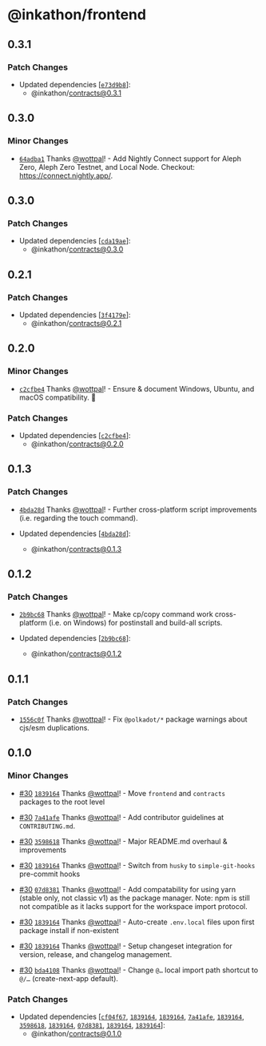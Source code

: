 # @inkathon/frontend

## 0.3.1

### Patch Changes

- Updated dependencies [[`e73d9b8`](https://github.com/scio-labs/inkathon/commit/e73d9b86a4299702c59538ac43612b9977d479be)]:
  - @inkathon/contracts@0.3.1

## 0.3.0

### Minor Changes

- [`64adba1`](https://github.com/scio-labs/inkathon/commit/64adba196dd98ad272bbb4a99b4f7bc7186ae385) Thanks [@wottpal](https://github.com/wottpal)! - Add Nightly Connect support for Aleph Zero, Aleph Zero Testnet, and Local Node. Checkout: https://connect.nightly.app/.

## 0.3.0

### Patch Changes

- Updated dependencies [[`cda19ae`](https://github.com/scio-labs/inkathon/commit/cda19aeb4107c076daeb17a455fecfbd7f373044)]:
  - @inkathon/contracts@0.3.0

## 0.2.1

### Patch Changes

- Updated dependencies [[`3f4179e`](https://github.com/scio-labs/inkathon/commit/3f4179e9325b155324d23796234d9f853ae03dd9)]:
  - @inkathon/contracts@0.2.1

## 0.2.0

### Minor Changes

- [`c2cfbe4`](https://github.com/scio-labs/inkathon/commit/c2cfbe428a4e86f7ddb3d25886d4da79238b69be) Thanks [@wottpal](https://github.com/wottpal)! - Ensure & document Windows, Ubuntu, and macOS compatibility. 🌈

### Patch Changes

- Updated dependencies [[`c2cfbe4`](https://github.com/scio-labs/inkathon/commit/c2cfbe428a4e86f7ddb3d25886d4da79238b69be)]:
  - @inkathon/contracts@0.2.0

## 0.1.3

### Patch Changes

- [`4bda28d`](https://github.com/scio-labs/inkathon/commit/4bda28d645abc8d8684d33bac788f04c278d7b4e) Thanks [@wottpal](https://github.com/wottpal)! - Further cross-platform script improvements (i.e. regarding the touch command).

- Updated dependencies [[`4bda28d`](https://github.com/scio-labs/inkathon/commit/4bda28d645abc8d8684d33bac788f04c278d7b4e)]:
  - @inkathon/contracts@0.1.3

## 0.1.2

### Patch Changes

- [`2b9bc68`](https://github.com/scio-labs/inkathon/commit/2b9bc689876ea195a1cf2f6af1ca2414bcf04172) Thanks [@wottpal](https://github.com/wottpal)! - Make cp/copy command work cross-platform (i.e. on Windows) for postinstall and build-all scripts.

- Updated dependencies [[`2b9bc68`](https://github.com/scio-labs/inkathon/commit/2b9bc689876ea195a1cf2f6af1ca2414bcf04172)]:
  - @inkathon/contracts@0.1.2

## 0.1.1

### Patch Changes

- [`1556c0f`](https://github.com/scio-labs/inkathon/commit/1556c0fb526c0b0219217cd19ab2a47dcc038ba4) Thanks [@wottpal](https://github.com/wottpal)! - Fix `@polkadot/*` package warnings about cjs/esm duplications.

## 0.1.0

### Minor Changes

- [#30](https://github.com/scio-labs/inkathon/pull/30) [`1839164`](https://github.com/scio-labs/inkathon/commit/183916440fb3043d06c1fd603aba923eb21a5964) Thanks [@wottpal](https://github.com/wottpal)! - Move `frontend` and `contracts` packages to the root level

- [#30](https://github.com/scio-labs/inkathon/pull/30) [`7a41afe`](https://github.com/scio-labs/inkathon/commit/7a41afe1e7c2f45b6d3972760c173a4a2197c643) Thanks [@wottpal](https://github.com/wottpal)! - Add contributor guidelines at `CONTRIBUTING.md`.

- [#30](https://github.com/scio-labs/inkathon/pull/30) [`3598618`](https://github.com/scio-labs/inkathon/commit/3598618f87d788ec51964167557210ed8b659797) Thanks [@wottpal](https://github.com/wottpal)! - Major README.md overhaul & improvements

- [#30](https://github.com/scio-labs/inkathon/pull/30) [`1839164`](https://github.com/scio-labs/inkathon/commit/183916440fb3043d06c1fd603aba923eb21a5964) Thanks [@wottpal](https://github.com/wottpal)! - Switch from `husky` to `simple-git-hooks` pre-commit hooks

- [#30](https://github.com/scio-labs/inkathon/pull/30) [`07d8381`](https://github.com/scio-labs/inkathon/commit/07d83819c48f4aaa129ccc3d27929767b916c93d) Thanks [@wottpal](https://github.com/wottpal)! - Add compatability for using yarn (stable only, not classic v1) as the package manager. Note: npm is still not compatible as it lacks support for the workspace import protocol.

- [#30](https://github.com/scio-labs/inkathon/pull/30) [`1839164`](https://github.com/scio-labs/inkathon/commit/183916440fb3043d06c1fd603aba923eb21a5964) Thanks [@wottpal](https://github.com/wottpal)! - Auto-create `.env.local` files upon first package install if non-existent

- [#30](https://github.com/scio-labs/inkathon/pull/30) [`1839164`](https://github.com/scio-labs/inkathon/commit/183916440fb3043d06c1fd603aba923eb21a5964) Thanks [@wottpal](https://github.com/wottpal)! - Setup changeset integration for version, release, and changelog management.

- [#30](https://github.com/scio-labs/inkathon/pull/30) [`bda4108`](https://github.com/scio-labs/inkathon/commit/bda4108c9aac8234bdb5989caea0daa8d12f46fb) Thanks [@wottpal](https://github.com/wottpal)! - Change `@…` local import path shortcut to `@/…` (create-next-app default).

### Patch Changes

- Updated dependencies [[`cf04f67`](https://github.com/scio-labs/inkathon/commit/cf04f671c06276ffc51e33c1e38c181173227d75), [`1839164`](https://github.com/scio-labs/inkathon/commit/183916440fb3043d06c1fd603aba923eb21a5964), [`1839164`](https://github.com/scio-labs/inkathon/commit/183916440fb3043d06c1fd603aba923eb21a5964), [`7a41afe`](https://github.com/scio-labs/inkathon/commit/7a41afe1e7c2f45b6d3972760c173a4a2197c643), [`1839164`](https://github.com/scio-labs/inkathon/commit/183916440fb3043d06c1fd603aba923eb21a5964), [`3598618`](https://github.com/scio-labs/inkathon/commit/3598618f87d788ec51964167557210ed8b659797), [`1839164`](https://github.com/scio-labs/inkathon/commit/183916440fb3043d06c1fd603aba923eb21a5964), [`07d8381`](https://github.com/scio-labs/inkathon/commit/07d83819c48f4aaa129ccc3d27929767b916c93d), [`1839164`](https://github.com/scio-labs/inkathon/commit/183916440fb3043d06c1fd603aba923eb21a5964), [`1839164`](https://github.com/scio-labs/inkathon/commit/183916440fb3043d06c1fd603aba923eb21a5964)]:
  - @inkathon/contracts@0.1.0
